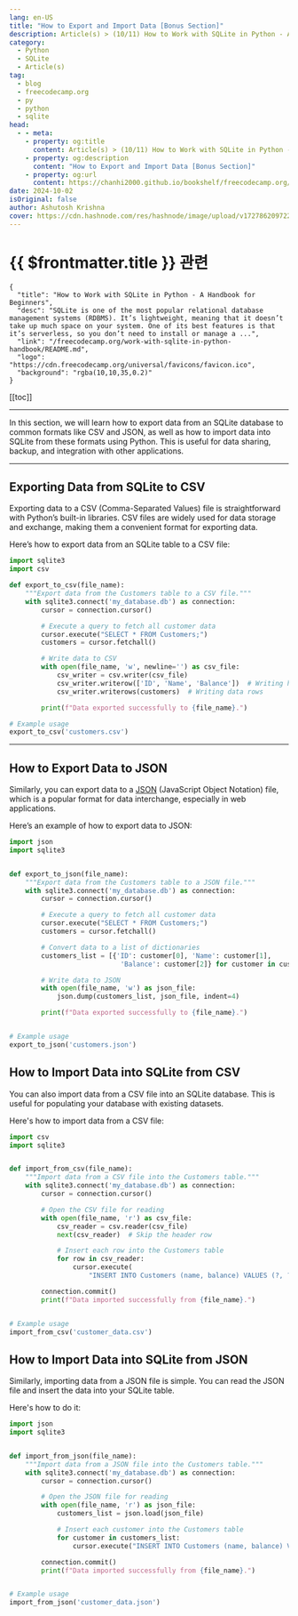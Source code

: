 ```yaml
---
lang: en-US
title: "How to Export and Import Data [Bonus Section]"
description: Article(s) > (10/11) How to Work with SQLite in Python - A Handbook for Beginners 
category:
  - Python
  - SQLite
  - Article(s)
tag:
  - blog
  - freecodecamp.org
  - py
  - python
  - sqlite
head:
  - - meta:
    - property: og:title
      content: Article(s) > (10/11) How to Work with SQLite in Python - A Handbook for Beginners
    - property: og:description
      content: "How to Export and Import Data [Bonus Section]"
    - property: og:url
      content: https://chanhi2000.github.io/bookshelf/freecodecamp.org/work-with-sqlite-in-python-handbook/how-to-export-and-import-data-bonus-section.html
date: 2024-10-02
isOriginal: false
author: Ashutosh Krishna
cover: https://cdn.hashnode.com/res/hashnode/image/upload/v1727862097228/24433377-ebb8-49b5-b0ee-5736f629399d.png
---
```


# {{ $frontmatter.title }} 관련

```component VPCard
{
  "title": "How to Work with SQLite in Python - A Handbook for Beginners",
  "desc": "SQLite is one of the most popular relational database management systems (RDBMS). It’s lightweight, meaning that it doesn’t take up much space on your system. One of its best features is that it’s serverless, so you don’t need to install or manage a ...",
  "link": "/freecodecamp.org/work-with-sqlite-in-python-handbook/README.md",
  "logo": "https://cdn.freecodecamp.org/universal/favicons/favicon.ico",
  "background": "rgba(10,10,35,0.2)"
}
```

[[toc]]

---

<SiteInfo
  name="How to Work with SQLite in Python - A Handbook for Beginners"
  desc="SQLite is one of the most popular relational database management systems (RDBMS). It’s lightweight, meaning that it doesn’t take up much space on your system. One of its best features is that it’s serverless, so you don’t need to install or manage a ..."
  url="https://freecodecamp.org/news/work-with-sqlite-in-python-handbook/"
  logo="https://cdn.freecodecamp.org/universal/favicons/favicon.ico"
  preview="https://cdn.hashnode.com/res/hashnode/image/upload/v1727862097228/24433377-ebb8-49b5-b0ee-5736f629399d.png"/>

In this section, we will learn how to export data from an SQLite database to common formats like CSV and JSON, as well as how to import data into SQLite from these formats using Python. This is useful for data sharing, backup, and integration with other applications.

---

## Exporting Data from SQLite to CSV

Exporting data to a CSV (Comma-Separated Values) file is straightforward with Python’s built-in libraries. CSV files are widely used for data storage and exchange, making them a convenient format for exporting data.

Here’s how to export data from an SQLite table to a CSV file:

```py
import sqlite3
import csv

def export_to_csv(file_name):
    """Export data from the Customers table to a CSV file."""
    with sqlite3.connect('my_database.db') as connection:
        cursor = connection.cursor()

        # Execute a query to fetch all customer data
        cursor.execute("SELECT * FROM Customers;")
        customers = cursor.fetchall()

        # Write data to CSV
        with open(file_name, 'w', newline='') as csv_file:
            csv_writer = csv.writer(csv_file)
            csv_writer.writerow(['ID', 'Name', 'Balance'])  # Writing header
            csv_writer.writerows(customers)  # Writing data rows

        print(f"Data exported successfully to {file_name}.")

# Example usage
export_to_csv('customers.csv')
```

---

## How to Export Data to JSON

Similarly, you can export data to a [<VPIcon icon="fas fa-globe"/>JSON](https://blog.ashutoshkrris.in/a-beginners-guide-to-the-json-module-in-python) (JavaScript Object Notation) file, which is a popular format for data interchange, especially in web applications.

Here’s an example of how to export data to JSON:

```py
import json
import sqlite3


def export_to_json(file_name):
    """Export data from the Customers table to a JSON file."""
    with sqlite3.connect('my_database.db') as connection:
        cursor = connection.cursor()

        # Execute a query to fetch all customer data
        cursor.execute("SELECT * FROM Customers;")
        customers = cursor.fetchall()

        # Convert data to a list of dictionaries
        customers_list = [{'ID': customer[0], 'Name': customer[1],
                            'Balance': customer[2]} for customer in customers]

        # Write data to JSON
        with open(file_name, 'w') as json_file:
            json.dump(customers_list, json_file, indent=4)

        print(f"Data exported successfully to {file_name}.")


# Example usage
export_to_json('customers.json')
```

## How to Import Data into SQLite from CSV

You can also import data from a CSV file into an SQLite database. This is useful for populating your database with existing datasets.

Here's how to import data from a CSV file:

```py
import csv
import sqlite3


def import_from_csv(file_name):
    """Import data from a CSV file into the Customers table."""
    with sqlite3.connect('my_database.db') as connection:
        cursor = connection.cursor()

        # Open the CSV file for reading
        with open(file_name, 'r') as csv_file:
            csv_reader = csv.reader(csv_file)
            next(csv_reader)  # Skip the header row

            # Insert each row into the Customers table
            for row in csv_reader:
                cursor.execute(
                    "INSERT INTO Customers (name, balance) VALUES (?, ?);", (row[1], row[2]))

        connection.commit()
        print(f"Data imported successfully from {file_name}.")


# Example usage
import_from_csv('customer_data.csv')
```

## How to Import Data into SQLite from JSON

Similarly, importing data from a JSON file is simple. You can read the JSON file and insert the data into your SQLite table.

Here's how to do it:

```py
import json
import sqlite3


def import_from_json(file_name):
    """Import data from a JSON file into the Customers table."""
    with sqlite3.connect('my_database.db') as connection:
        cursor = connection.cursor()

        # Open the JSON file for reading
        with open(file_name, 'r') as json_file:
            customers_list = json.load(json_file)

            # Insert each customer into the Customers table
            for customer in customers_list:
                cursor.execute("INSERT INTO Customers (name, balance) VALUES (?, ?);", (customer['Name'], customer['Balance']))

        connection.commit()
        print(f"Data imported successfully from {file_name}.")


# Example usage
import_from_json('customer_data.json')
```
